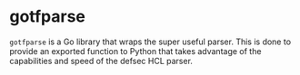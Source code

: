 # gotfparse

`gotfparse` is a Go library that wraps the super useful <link-to-defsec> parser. This is done to provide an exported function to Python that takes advantage of the capabilities and speed of the defsec HCL parser.
